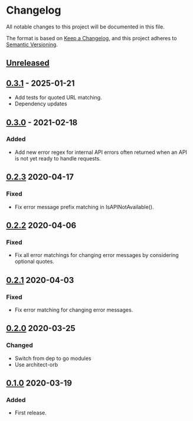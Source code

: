 # Changelog

All notable changes to this project will be documented in this file.

The format is based on [Keep a Changelog](https://keepachangelog.com/en/1.0.0/),
and this project adheres to [Semantic Versioning](https://semver.org/spec/v2.0.0.html).



## [Unreleased]

## [0.3.1] - 2025-01-21

- Add tests for quoted URL matching.
- Dependency updates

## [0.3.0] - 2021-02-18

### Added

- Add new error regex for internal API errors often returned when an API is not yet ready to handle requests.



## [0.2.3] 2020-04-17

### Fixed

- Fix error message prefix matching in IsAPINotAvailable().



## [0.2.2] 2020-04-06

### Fixed

- Fix all error matchings for changing error messages by considering optional quotes.


## [0.2.1] 2020-04-03

### Fixed

- Fix error matching for changing error messages.



## [0.2.0] 2020-03-25

### Changed

- Switch from dep to go modules
- Use architect-orb



## [0.1.0] 2020-03-19

### Added

- First release.



[Unreleased]: https://github.com/giantswarm/errors/compare/v0.3.1...HEAD
[0.3.1]: https://github.com/giantswarm/errors/compare/v0.3.0...v0.3.1
[0.3.0]: https://github.com/giantswarm/errors/compare/v0.2.3...v0.3.0
[0.2.3]: https://github.com/giantswarm/errors/compare/v0.2.2...v0.2.3
[0.2.2]: https://github.com/giantswarm/errors/compare/v0.2.1...v0.2.2
[0.2.1]: https://github.com/giantswarm/errors/compare/v0.2.0...v0.2.1
[0.2.0]: https://github.com/giantswarm/errors/compare/v0.1.0...v0.2.0

[0.1.0]: https://github.com/giantswarm/errors/releases/tag/v0.1.0

